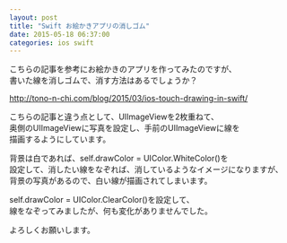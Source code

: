 ```yaml
---
layout: post
title: "Swift お絵かきアプリの消しゴム"
date: 2015-05-18 06:37:00
categories: ios swift
---
```

<p>こちらの記事を参考にお絵かきのアプリを作ってみたのですが、<br>
書いた線を消しゴムで、消す方法はあるでしょうか？</p>

<p><a href="http://tono-n-chi.com/blog/2015/03/ios-touch-drawing-in-swift/" rel="nofollow">http://tono-n-chi.com/blog/2015/03/ios-touch-drawing-in-swift/</a></p>

<p>こちらの記事と違う点として、UIImageViewを2枚重ねて、<br>
奥側のUIImageViewに写真を設定し、手前のUIImageViewに線を<br>
描画するようにしています。</p>

<p>背景は白であれば、self.drawColor = UIColor.WhiteColor()を<br>
設定して、消したい線をなぞれば、消しているようなイメージになりますが、<br>
背景の写真があるので、白い線が描画されてしまいます。</p>

<p>self.drawColor = UIColor.ClearColor()を設定して、<br>
線をなぞってみましたが、何も変化がありませんでした。</p>

<p>よろしくお願いします。</p>
